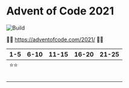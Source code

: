 # Advent of Code 2021
![Build](https://github.com/LesnyRumcajs/advent-of-rust-2021/workflows/Rust/badge.svg)

🦀🎄 https://adventofcode.com/2021/ 🎄🦀

| 1-5 | 6-10 | 11-15 | 16-20 | 21-25 |
|---|---|---|---|---|
|⭐⭐|||||
||||||
||||||
||||||
||||||
